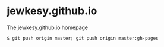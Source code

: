 jewkesy.github.io
=================

The jewkesy.github.io homepage


`$ git push origin master; git push origin master:gh-pages`